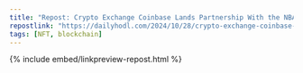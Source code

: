 ```yaml
---
title: "Repost: Crypto Exchange Coinbase Lands Partnership With the NBA’s Golden State Warriors - The Daily Hodl"
repostlink: "https://dailyhodl.com/2024/10/28/crypto-exchange-coinbase-lands-partnership-with-the-nbas-golden-state-warriors/"
tags: [NFT, blockchain]
---
```


{% include embed/linkpreview-repost.html %}
